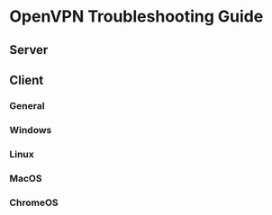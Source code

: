 # OpenVPN Troubleshooting Guide

## Server


## Client

### General


### Windows


### Linux


### MacOS


### ChromeOS
